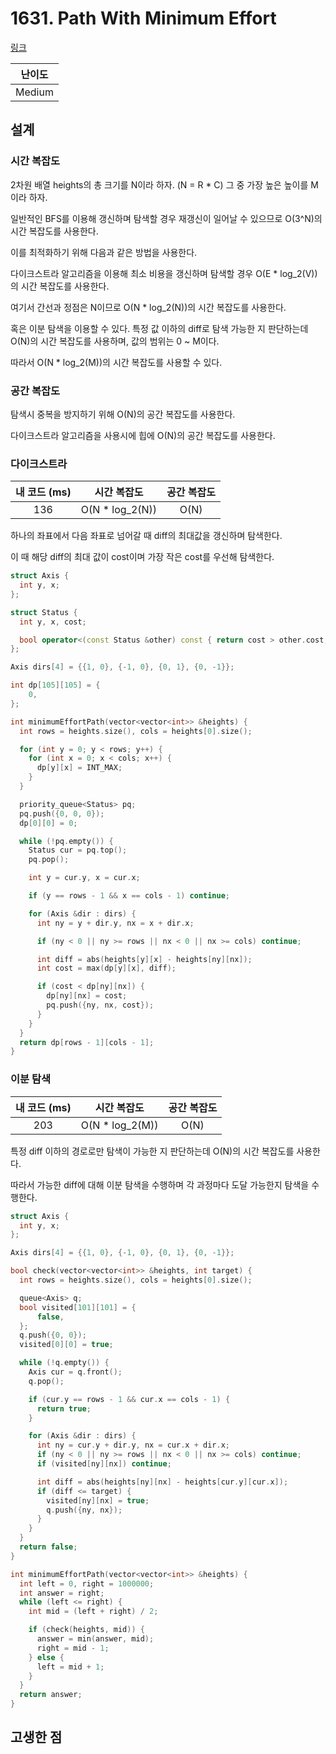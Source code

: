 # 1631. Path With Minimum Effort

[링크](https://leetcode.com/problems/path-with-minimum-effort/)

| 난이도 |
| :----: |
| Medium |

## 설계

### 시간 복잡도

2차원 배열 heights의 총 크기를 N이라 하자. (N = R \* C) 그 중 가장 높은 높이를 M이라 하자.

일반적인 BFS를 이용해 갱신하며 탐색할 경우 재갱신이 일어날 수 있으므로 O(3^N)의 시간 복잡도를 사용한다.

이를 최적화하기 위해 다음과 같은 방법을 사용한다.

다이크스트라 알고리즘을 이용해 최소 비용을 갱신하며 탐색할 경우 O(E \* log_2(V))의 시간 복잡도를 사용한다.

여기서 간선과 정점은 N이므로 O(N \* log_2(N))의 시간 복잡도를 사용한다.

혹은 이분 탐색을 이용할 수 있다. 특정 값 이하의 diff로 탐색 가능한 지 판단하는데 O(N)의 시간 복잡도를 사용하며, 값의 범위는 0 ~ M이다.

따라서 O(N \* log_2(M))의 시간 복잡도를 사용할 수 있다.

### 공간 복잡도

탐색시 중복을 방지하기 위해 O(N)의 공간 복잡도를 사용한다.

다이크스트라 알고리즘을 사용시에 힙에 O(N)의 공간 복잡도를 사용한다.

### 다이크스트라

| 내 코드 (ms) |   시간 복잡도    | 공간 복잡도 |
| :----------: | :--------------: | :---------: |
|     136      | O(N \* log_2(N)) |    O(N)     |

하나의 좌표에서 다음 좌표로 넘어갈 때 diff의 최대값을 갱신하며 탐색한다.

이 때 해당 diff의 최대 값이 cost이며 가장 작은 cost를 우선해 탐색한다.

```cpp
struct Axis {
  int y, x;
};

struct Status {
  int y, x, cost;

  bool operator<(const Status &other) const { return cost > other.cost; }
};

Axis dirs[4] = {{1, 0}, {-1, 0}, {0, 1}, {0, -1}};

int dp[105][105] = {
    0,
};

int minimumEffortPath(vector<vector<int>> &heights) {
  int rows = heights.size(), cols = heights[0].size();

  for (int y = 0; y < rows; y++) {
    for (int x = 0; x < cols; x++) {
      dp[y][x] = INT_MAX;
    }
  }

  priority_queue<Status> pq;
  pq.push({0, 0, 0});
  dp[0][0] = 0;

  while (!pq.empty()) {
    Status cur = pq.top();
    pq.pop();

    int y = cur.y, x = cur.x;

    if (y == rows - 1 && x == cols - 1) continue;

    for (Axis &dir : dirs) {
      int ny = y + dir.y, nx = x + dir.x;

      if (ny < 0 || ny >= rows || nx < 0 || nx >= cols) continue;

      int diff = abs(heights[y][x] - heights[ny][nx]);
      int cost = max(dp[y][x], diff);

      if (cost < dp[ny][nx]) {
        dp[ny][nx] = cost;
        pq.push({ny, nx, cost});
      }
    }
  }
  return dp[rows - 1][cols - 1];
}
```

### 이분 탐색

| 내 코드 (ms) |   시간 복잡도    | 공간 복잡도 |
| :----------: | :--------------: | :---------: |
|     203      | O(N \* log_2(M)) |    O(N)     |

특정 diff 이하의 경로로만 탐색이 가능한 지 판단하는데 O(N)의 시간 복잡도를 사용한다.

따라서 가능한 diff에 대해 이분 탐색을 수행하며 각 과정마다 도달 가능한지 탐색을 수행한다.

```cpp
struct Axis {
  int y, x;
};

Axis dirs[4] = {{1, 0}, {-1, 0}, {0, 1}, {0, -1}};

bool check(vector<vector<int>> &heights, int target) {
  int rows = heights.size(), cols = heights[0].size();

  queue<Axis> q;
  bool visited[101][101] = {
      false,
  };
  q.push({0, 0});
  visited[0][0] = true;

  while (!q.empty()) {
    Axis cur = q.front();
    q.pop();

    if (cur.y == rows - 1 && cur.x == cols - 1) {
      return true;
    }

    for (Axis &dir : dirs) {
      int ny = cur.y + dir.y, nx = cur.x + dir.x;
      if (ny < 0 || ny >= rows || nx < 0 || nx >= cols) continue;
      if (visited[ny][nx]) continue;

      int diff = abs(heights[ny][nx] - heights[cur.y][cur.x]);
      if (diff <= target) {
        visited[ny][nx] = true;
        q.push({ny, nx});
      }
    }
  }
  return false;
}

int minimumEffortPath(vector<vector<int>> &heights) {
  int left = 0, right = 1000000;
  int answer = right;
  while (left <= right) {
    int mid = (left + right) / 2;

    if (check(heights, mid)) {
      answer = min(answer, mid);
      right = mid - 1;
    } else {
      left = mid + 1;
    }
  }
  return answer;
}
```

## 고생한 점
